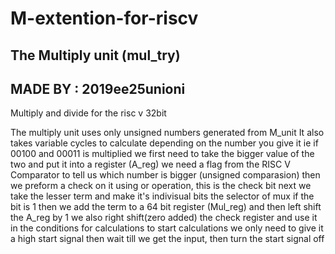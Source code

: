 # M-extention-for-riscv 
## The Multiply unit (mul_try)
## MADE BY : 2019ee25unioni
Multiply and divide for the risc v 32bit

The multiply unit uses only unsigned numbers generated from M_unit 
It also takes variable cycles to calculate depending on the number you give it
ie if 00100 and 00011 is multiplied we first need to take the bigger value of the two and put it into a register (A_reg)
we need a flag from the RISC V Comparator to tell us which number is bigger (unsigned comparasion) 
then we preform a check on it using or operation, this is the check bit 
next we take the lesser term and make it's indivisual bits the selector of mux
if the bit is 1 then we add the term to a 64 bit register (Mul_reg) and then left shift the A_reg by 1
we also right shift(zero added) the check register and use it in the conditions for calculations 
to start calculations we only need to give it a high start signal then wait till we get the input, then turn the start signal off



